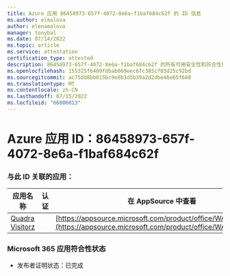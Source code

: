 ```yaml
---
title: Azure 应用 86458973-657f-4072-8e6a-f1baf684c62f 的 ID 信息
ms.author: elmalova
author: elenamalova
manager: tonybal
ms.date: 07/14/2022
ms.topic: article
ms.service: attestation
certification_type: attested
description: 86458973-657f-4072-8e6a-f1baf684c62f 的所有可用安全性和符合性信息。
ms.openlocfilehash: 155325f6409fdbab069eec6fc385cf03d25c92bd
ms.sourcegitcommit: ac75dd8bb815bc9e8b1d5b39a2d2dbe46e65f680
ms.translationtype: MT
ms.contentlocale: zh-CN
ms.lasthandoff: 07/15/2022
ms.locfileid: "66806013"
---
```

# <a name="azure-app-id-86458973-657f-4072-8e6a-f1baf684c62f"></a>Azure 应用 ID：86458973-657f-4072-8e6a-f1baf684c62f


### <a name="apps-associated-with-this-id"></a>与此 ID 关联的应用：
| **应用名称** | **认证** | **在 AppSource 中查看** |
|--------------|---------------|-----------------------|
| [Quadra Visitorz](../forward/WA200004199.md) |  | [https://appsource.microsoft.com/product/office/WA200004199](https://appsource.microsoft.com/product/office/WA200004199) |

### <a name="microsoft-365-app-compliance-status"></a>Microsoft 365 应用符合性状态
- 发布者证明状态：已完成
